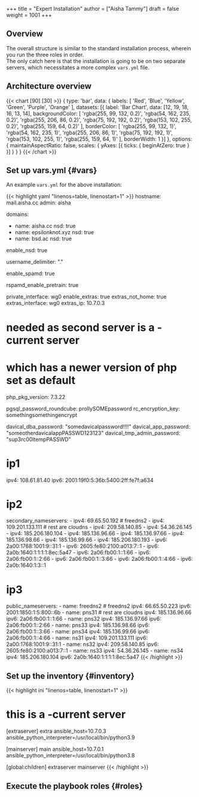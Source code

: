 +++
title = "Expert Installation"
author = ["Aisha Tammy"]
draft = false
weight = 1001
+++

## Overview
The overall structure is similar to the standard installation process, wherein you run the three roles in order.<br>
The only catch here is that the installation is going to be on two separate servers, which necessitates a more complex `vars.yml` file.

## Architecture overview
{{< chart [90] [30] >}}
{
    type: 'bar',
    data: {
        labels: [ 'Red', 'Blue', 'Yellow', 'Green', 'Purple', 'Orange' ],
        datasets: [{
            label: 'Bar Chart',
            data: [12, 19, 18, 16, 13, 14],
            backgroundColor: [
                'rgba(255, 99, 132, 0.2)',
                'rgba(54, 162, 235, 0.2)',
                'rgba(255, 206, 86, 0.2)',
                'rgba(75, 192, 192, 0.2)',
                'rgba(153, 102, 255, 0.2)',
                'rgba(255, 159, 64, 0.2)'
            ],
            borderColor: [
                'rgba(255, 99, 132, 1)',
                'rgba(54, 162, 235, 1)',
                'rgba(255, 206, 86, 1)',
                'rgba(75, 192, 192, 1)',
                'rgba(153, 102, 255, 1)',
                'rgba(255, 159, 64, 1)'
            ],
            borderWidth: 1
        }]
    },
    options: {
        maintainAspectRatio: false,
        scales: {
            yAxes: [{
                ticks: {
                    beginAtZero: true
                }
            }]
        }
    }
}
{{< /chart >}}


## Set up vars.yml {#vars}

An example `vars.yml` for the above installation:

{{< highlight yaml "linenos=table, linenostart=1" >}}
hostname: mail.aisha.cc
admin: aisha

domains:
  - name: aisha.cc
    nsd: true
  - name: epsilonknot.xyz
    nsd: true
  - name: bsd.ac
    nsd: true

enable_nsd: true

username_delimiter: "."

enable_spamd: true

rspamd_enable_pretrain: true

private_interface: wg0
enable_extras: true
extras_not_home: true
extras_interface: wg0
extras_ip: 10.7.0.3

# needed as second server is a -current server
# which has a newer version of php set as default
php_pkg_version: 7.3.22

pgsql_password_roundcube: prollySOMEpassword
rc_encryption_key: somethingsomethingencrypt

davical_dba_password: "somedavicalpassword!!!!"
davical_app_password: "someotherdavicalappPASSWD123123"
davical_tmp_admin_password: "sup3rc00ltempPASSWD"

# ip1
ipv4: 108.61.81.40
ipv6: 2001:19f0:5:36b:5400:2ff:fe7f:a634

# ip2
secondary_nameservers:
        - ipv4: 69.65.50.192 # freedns2
        - ipv4: 109.201.133.111 # rest are cloudns
        - ipv4: 209.58.140.85
        - ipv4: 54.36.26.145
        - ipv4: 185.206.180.104
        - ipv4: 185.136.96.66
        - ipv4: 185.136.97.66
        - ipv4: 185.136.98.66
        - ipv4: 185.136.99.66
        - ipv4: 185.206.180.193
        - ipv6: 2a00:1768:1001:9::31:1
        - ipv6: 2605:fe80:2100:a013:7::1
        - ipv6: 2a0b:1640:1:1:1:1:8ec:5a47
        - ipv6: 2a06:fb00:1::1:66
        - ipv6: 2a06:fb00:1::2:66
        - ipv6: 2a06:fb00:1::3:66
        - ipv6: 2a06:fb00:1::4:66
        - ipv6: 2a0b:1640:1:3::1

# ip3
public_nameservers:
        - name: freedns2 # freedns2
          ipv4: 66.65.50.223
          ipv6: 2001:1850:1:5:800::6b
        - name: pns31 # rest are cloudns
          ipv4: 185.136.96.66
          ipv6: 2a06:fb00:1::1:66
        - name: pns32
          ipv4: 185.136.97.66
          ipv6: 2a06:fb00:1::2:66
        - name: pns33
          ipv4: 185.136.98.66
          ipv6: 2a06:fb00:1::3:66
        - name: pns34
          ipv4: 185.136.99.66
          ipv6: 2a06:fb00:1::4:66
        - name: ns31
          ipv4: 109.201.133.111
          ipv6: 2a00:1768:1001:9::31:1 
        - name: ns32
          ipv4: 209.58.140.85
          ipv6: 2605:fe80:2100:a013:7::1 
        - name: ns33
          ipv4: 54.36.26.145
        - name: ns34
          ipv4: 185.206.180.104
          ipv6: 2a0b:1640:1:1:1:1:8ec:5a47 
{{< /highlight >}}

## Set up the inventory {#inventory}

{{< highlight ini "linenos=table, linenostart=1" >}}
# this is a -current server
[extraserver]
extra ansible_host=10.7.0.3 ansible_python_interpreter=/usr/local/bin/python3.9

[mainserver]
main ansible_host=10.7.0.1 ansible_python_interpreter=/usr/local/bin/python3.8

[global:children]
extraserver
mainserver
{{< /highlight >}}


## Execute the playbook roles {#roles}
